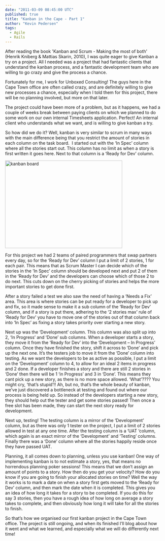 ```yaml
---
date: "2011-03-09 08:45:00 UTC"
published: true
title: "Kanban in the Cape - Part 1"
author: "Kevin Pedersen"
tags:
  - Agile
  - Rails
---
```


<p>After reading the book &#39;Kanban and Scrum - Making the most of both&#39; (Henrik Kniberg &amp; Mattias Skarin, 2010), I was quite eager to give Kanban a try on a project. All I needed was a project that had fantastic clients that understand the kanban process, and a fantastic development team who are willing to go crazy and give the process a chance.</p>
<meta content="text/html;charset=UTF-8" http-equiv="Content-Type" />
<meta content="text/html;charset=UTF-8" http-equiv="Content-Type" />
<p>Fortunately for me, I work for Unboxed Consulting! The guys here in the Cape Town office are often called crazy, and are definitely willing to give new processes a chance, especially when I told them for this project, there will be no planning involved, but more on that later.</p>
<p>The project could have been more of a problem, but as it happens, we had a couple of weeks break between paying clients on which we planned to do some work on our own internal Timesheets application. Perfect! An internal client who understands what we want, and is willing to give kanban a try.</p>
<p>So how did we do it? Well, kanban is very similar to scrum in many ways with the main difference being that you restrict the amount of stories in each column on the task board.&nbsp; I started out with the &lsquo;In Spec&rsquo; column where all the stories start out. This column has no limit as when a story is first written it goes here. Next to that column is a &lsquo;Ready for Dev&rsquo; column.</p>
<meta content="text/html;charset=UTF-8" http-equiv="Content-Type" />
<meta content="text/html;charset=UTF-8" http-equiv="Content-Type" />
<p><span><img alt="kanban board" src="http://i651.photobucket.com/albums/uu231/tomsabin_ubxd/display_size_IMG_0258_zpsemvwx5y6.jpg" style="width: 380px; height: 284px; " /></span></p>
<p>For this project we had 2 teams of paired programmers that swap partners every day, so for the &lsquo;Ready for Dev&rsquo; column I put a limit of 2 stories, 1 for each pair. This means that as Scrum Master I can decide which of the stories in the &lsquo;In Spec&rsquo; column should be developed next and put 2 of them in the &lsquo;Ready for Dev&rsquo; and the developers can choose which of those 2 to do next. This cuts down on the cherry picking of stories and helps the more important stories to get done first.</p>
<meta content="text/html;charset=UTF-8" http-equiv="Content-Type" />
<p>After a story failed a test we also saw the need of having a &lsquo;Needs a Fix&rsquo; area. This area is where stories can be put ready for a developer to pick up and fix, so it made sense to make it a sub column of the &lsquo;Ready for Dev&rsquo; column, and if a story is put there, adhering to the &lsquo;2 stories max&rsquo; rule of &lsquo;Ready for Dev&rsquo; you have to move one of the stories out of that column back into &lsquo;In Spec&rsquo; as fixing a story takes priority over starting a new story.</p>
<p>Next up was the &lsquo;Development&rsquo; column. This column was also split up into 2, &lsquo;In Progress&rsquo; and &lsquo;Done&rsquo; sub columns. When a developer starts a story, they move it from the &lsquo;Ready for Dev&rsquo; into the &lsquo;Development &ndash; In Progress&rsquo; column. Once they have finished the story, shift it across to &lsquo;Done&rsquo; and pick up the next one. It&rsquo;s the testers job to move it from the &lsquo;Done&rsquo; column into testing. As we want the developers to be as active as possible, I put a limit on the &lsquo;Development&rsquo; column to 4, to allow for an ideal 2 items in progress and 2 done. If a developer finishes a story and there are still 2 stories in &lsquo;Done&rsquo; then there will be 1 &lsquo;in Progress&rsquo; and 3 in &lsquo;Done&rsquo;. This means they cant pick up a new story, as there is no more space allowed. &lsquo;What&rsquo;???? You might cry, &lsquo;that&rsquo;s stupid&rsquo;!! Ah, but no, that&rsquo;s the whole beauty of kanban, we&rsquo;ve just discovered a bottleneck at testing and found out where our process is being held up. So instead of the developers starting a new story, they should help out the tester and get some stories passed! Then once a free slot has been made, they can start the next story ready for development.</p>
<p>Next up, testing! The testing column is a mirror of the &lsquo;Development&rsquo; column, but as there was only 1 tester on the project, I put a limit of 2 stories allowed in test at any one time. After the testing column is a &lsquo;UAT &lsquo;column, which again is an exact mirror of the &lsquo;Development&rsquo; and &lsquo;Testing&rsquo; columns. Finally there was a &lsquo;Done&rsquo; column where all the stories happily reside once they have passed UAT.</p>
<p>Planning, it all comes down to planning, unless you use kanban! One way of implementing kanban is to not estimate a story, yes, that means no horrendous planning poker sessions! This means that we don&rsquo;t assign an amount of points to a story. How then do you get your velocity? How do you know if you are going to finish your allocated stories on time? Well the way it works is to mark a date on when a story first gets moved to the &lsquo;Ready for Dev&rsquo; column, and then mark the date when it is completed. This gives you an idea of how long it takes for a story to be completed. If you do this for say 3 stories, then you have a rough idea of how long on average a story takes to complete, and then obviously how long it will take for all the stories to finish.</p>
<p>So that&rsquo;s how we organised our first kanban project in the Cape Town office. The project is still ongoing, and when its finished I&rsquo;ll blog about how it went and what we learned, and especially what we will do differently next time!&nbsp;</p>

